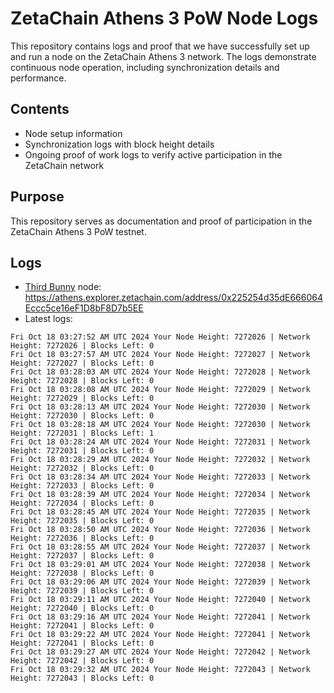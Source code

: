 # ZetaChain Athens 3 PoW Node Logs
This repository contains logs and proof that we have successfully set up and run a node on the ZetaChain Athens 3 network. The logs demonstrate continuous node operation, including synchronization details and performance.

## Contents
- Node setup information
- Synchronization logs with block height details
- Ongoing proof of work logs to verify active participation in the ZetaChain network

## Purpose
This repository serves as documentation and proof of participation in the ZetaChain Athens 3 PoW testnet.

## Logs

- [Third Bunny](https://thirdbunny.xyz/) node: https://athens.explorer.zetachain.com/address/0x225254d35dE666064Eccc5ce16eF1D8bF8D7b5EE
- Latest logs:
```
Fri Oct 18 03:27:52 AM UTC 2024 Your Node Height: 7272026 | Network Height: 7272026 | Blocks Left: 0
Fri Oct 18 03:27:57 AM UTC 2024 Your Node Height: 7272027 | Network Height: 7272027 | Blocks Left: 0
Fri Oct 18 03:28:03 AM UTC 2024 Your Node Height: 7272028 | Network Height: 7272028 | Blocks Left: 0
Fri Oct 18 03:28:08 AM UTC 2024 Your Node Height: 7272029 | Network Height: 7272029 | Blocks Left: 0
Fri Oct 18 03:28:13 AM UTC 2024 Your Node Height: 7272030 | Network Height: 7272030 | Blocks Left: 0
Fri Oct 18 03:28:18 AM UTC 2024 Your Node Height: 7272030 | Network Height: 7272031 | Blocks Left: 1
Fri Oct 18 03:28:24 AM UTC 2024 Your Node Height: 7272031 | Network Height: 7272031 | Blocks Left: 0
Fri Oct 18 03:28:29 AM UTC 2024 Your Node Height: 7272032 | Network Height: 7272032 | Blocks Left: 0
Fri Oct 18 03:28:34 AM UTC 2024 Your Node Height: 7272033 | Network Height: 7272033 | Blocks Left: 0
Fri Oct 18 03:28:39 AM UTC 2024 Your Node Height: 7272034 | Network Height: 7272034 | Blocks Left: 0
Fri Oct 18 03:28:45 AM UTC 2024 Your Node Height: 7272035 | Network Height: 7272035 | Blocks Left: 0
Fri Oct 18 03:28:50 AM UTC 2024 Your Node Height: 7272036 | Network Height: 7272036 | Blocks Left: 0
Fri Oct 18 03:28:55 AM UTC 2024 Your Node Height: 7272037 | Network Height: 7272037 | Blocks Left: 0
Fri Oct 18 03:29:01 AM UTC 2024 Your Node Height: 7272038 | Network Height: 7272038 | Blocks Left: 0
Fri Oct 18 03:29:06 AM UTC 2024 Your Node Height: 7272039 | Network Height: 7272039 | Blocks Left: 0
Fri Oct 18 03:29:11 AM UTC 2024 Your Node Height: 7272040 | Network Height: 7272040 | Blocks Left: 0
Fri Oct 18 03:29:16 AM UTC 2024 Your Node Height: 7272041 | Network Height: 7272041 | Blocks Left: 0
Fri Oct 18 03:29:22 AM UTC 2024 Your Node Height: 7272041 | Network Height: 7272041 | Blocks Left: 0
Fri Oct 18 03:29:27 AM UTC 2024 Your Node Height: 7272042 | Network Height: 7272042 | Blocks Left: 0
Fri Oct 18 03:29:32 AM UTC 2024 Your Node Height: 7272043 | Network Height: 7272043 | Blocks Left: 0
```
